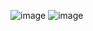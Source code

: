 ![image](https://user-images.githubusercontent.com/64655153/160299337-417b9a0f-8047-4076-a2a8-e6b9da78397f.png)
![image](https://user-images.githubusercontent.com/64655153/160299376-3ad208de-0742-4ea3-bfb5-4688c8c89974.png)
